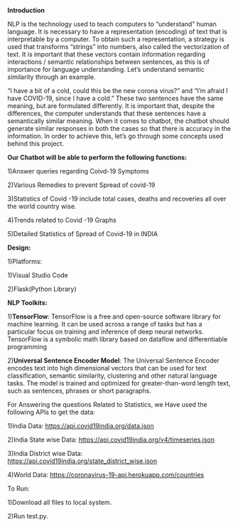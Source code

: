 **Introduction**

NLP is the technology used to teach computers to “understand” human language. It is necessary to have a representation (encoding) of text that is interpretable by a computer. To obtain such a representation, a strategy is used that transforms “strings” into numbers, also called the vectorization of text. It is important that these vectors contain information regarding interactions / semantic relationships between sentences, as this is of importance for language understanding. Let’s understand semantic similarity through an example.

“I have a bit of a cold, could this be the new corona virus?” and “I’m afraid I have COVID-19, since I have a cold.” These two sentences have the same meaning, but are formulated differently. It is important that, despite the differences, the computer understands that these sentences have a semantically similar meaning.
When it comes to chatbot, the chatbot should generate similar responses in both the cases so that there is accuracy in the information. In order to achieve this, let’s go through some concepts used behind this project.


**Our Chatbot will be able to perform the following functions:**

1)Answer queries regarding Coivd-19 Symptoms

2)Various Remedies to prevent Spread of covid-19

3)Statistics of Covid -19 include total cases, deaths and recoveries all over the world country wise.

4)Trends related to Covid -19 Graphs

5)Detailed Statistics of Spread of Covid-19 in INDIA


**Design:**

1)Platforms:

1)Visual Studio Code

2)Flask(Python Library)

**NLP Toolkits:**

1)**TensorFlow**: TensorFlow is a free and open-source software library for machine learning. It can be used across a range of tasks but has a particular focus on training and inference of deep neural networks. TensorFlow is a symbolic math library based on dataflow and differentiable programming

2)**Universal Sentence Encoder Model**: The Universal Sentence Encoder encodes text into high dimensional vectors that can be used for text classification, semantic similarity, clustering and other natural language tasks. The model is trained and optimized for greater-than-word length text, such as sentences, phrases or short paragraphs.


For Answering the questions Related to Statistics, we Have used the following APIs to get the data: 

1)India Data: https://api.covid19india.org/data.json 

2)India State wise Data: https://api.covid19india.org/v4/timeseries.json 

3)India District wise Data: https://api.covid19india.org/state_district_wise.json

4)World Data: https://coronavirus-19-api.herokuapp.com/countries

To Run:

1)Download all files to local system.

2)Run test.py.



